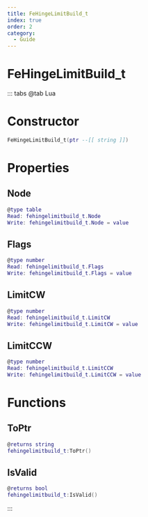 ```yaml
---
title: FeHingeLimitBuild_t
index: true
order: 2
category:
  - Guide
---
```


# FeHingeLimitBuild_t

::: tabs
@tab Lua
# Constructor
```lua
FeHingeLimitBuild_t(ptr --[[ string ]])
```
# Properties
## Node 
```lua
@type table
Read: fehingelimitbuild_t.Node
Write: fehingelimitbuild_t.Node = value
```
## Flags 
```lua
@type number
Read: fehingelimitbuild_t.Flags
Write: fehingelimitbuild_t.Flags = value
```
## LimitCW 
```lua
@type number
Read: fehingelimitbuild_t.LimitCW
Write: fehingelimitbuild_t.LimitCW = value
```
## LimitCCW 
```lua
@type number
Read: fehingelimitbuild_t.LimitCCW
Write: fehingelimitbuild_t.LimitCCW = value
```
# Functions
## ToPtr
```lua
@returns string
fehingelimitbuild_t:ToPtr()
```
## IsValid
```lua
@returns bool
fehingelimitbuild_t:IsValid()
```

:::